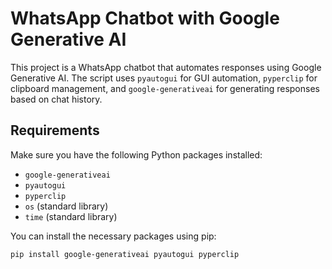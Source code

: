 # WhatsApp Chatbot with Google Generative AI

This project is a WhatsApp chatbot that automates responses using Google Generative AI. The script uses `pyautogui` for GUI automation, `pyperclip` for clipboard management, and `google-generativeai` for generating responses based on chat history.

## Requirements

Make sure you have the following Python packages installed:

- `google-generativeai`
- `pyautogui`
- `pyperclip`
- `os` (standard library)
- `time` (standard library)

You can install the necessary packages using pip:

```bash
pip install google-generativeai pyautogui pyperclip
